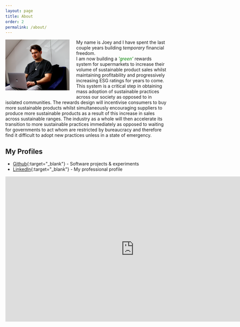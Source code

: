 ```yaml
---
layout: page
title: About
order: 2
permalink: /about/
---
```


<p>
<img src="/assets/images/IMG_3388.jpeg" width="200" alt="Joey D" style="float: left; margin: 0 1.5em 15px 0; min-width: 150px; max-width: 45%" />

My name is Joey and I have spent the last couple years building <i>temporary</i> financial freedom.
<br/>
I am now building a <span style="color: green"><i>'green'</i></span> rewards system for supermarkets to increase their volume of sustainable product sales whilst maintaining profitability and progressively increasing ESG ratings for years to come. This system is a critical step in obtaining mass adoption of sustainable practices across our society as opposed to in isolated communities. The rewards design will incentivise consumers to buy more sustainable products whilst simultaneously encouraging suppliers to produce more sustainable products as a result of this increase in sales across sustainable ranges. The industry as a whole will then accelerate its transition to more sustainable practices immediately as opposed to waiting for governments to act whom are restricted by bureaucracy and therefore find it difficult to adopt new practices unless in a state of emergency.
<br style="clear:both;" />
</p>

## My Profiles
* [Github](https://github.com/Dwonczykj){:target="_blank"} - Software projects & experiments
* [LinkedIn](http://www.linkedin.com/in/joe-dwonczyk/){:target="_blank"} - My professional profile

<iframe style="border: 1px solid rgba(0, 0, 0, 0.1);" width="800" height="450" src="https://www.figma.com/embed?embed_host=share&url=https%3A%2F%2Fwww.figma.com%2Ffile%2FsNltm9s70TlQlTQpGh8syH%2FBio%3Fnode-id%3D0%253A1" allowfullscreen></iframe>


